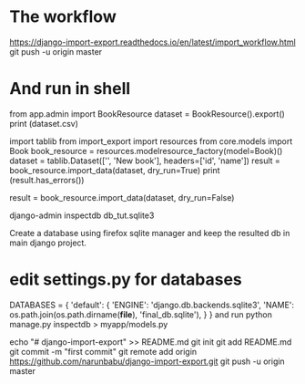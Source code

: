 # The workflow
https://django-import-export.readthedocs.io/en/latest/import_workflow.html
git push -u origin master

# And run in shell
from app.admin import BookResource
dataset = BookResource().export()
print (dataset.csv)


import tablib
from import_export import resources
from core.models import Book
book_resource = resources.modelresource_factory(model=Book)()
dataset = tablib.Dataset(['', 'New book'], headers=['id', 'name'])
result = book_resource.import_data(dataset, dry_run=True)
print (result.has_errors())

result = book_resource.import_data(dataset, dry_run=False)


django-admin inspectdb db_tut.sqlite3

Create a database using firefox sqlite manager and keep the resulted db in main django project.

# edit settings.py for databases
DATABASES = {
    'default': {
        'ENGINE': 'django.db.backends.sqlite3',
        'NAME': os.path.join(os.path.dirname(__file__), 'final_db.sqlite'),
    }
}
and run
python manage.py inspectdb > myapp/models.py

echo "# django-import-export" >> README.md
git init
git add README.md
git commit -m "first commit"
git remote add origin https://github.com/narunbabu/django-import-export.git
git push -u origin master


